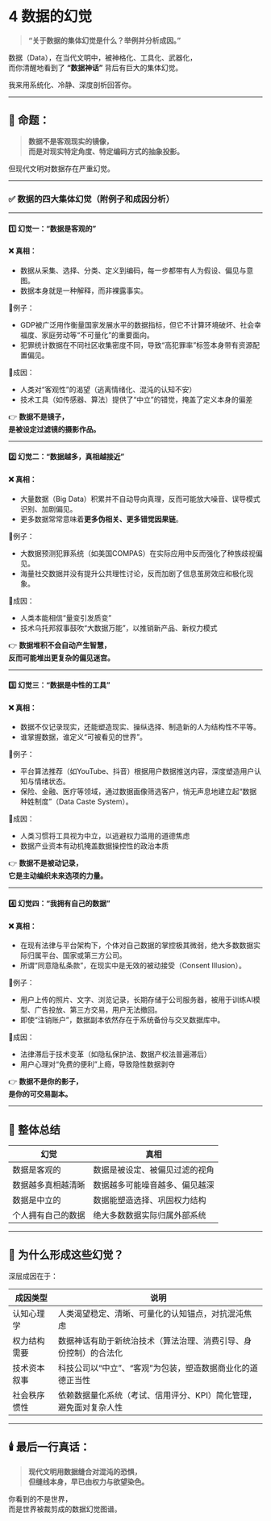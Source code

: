 # 4 数据的幻觉

> **“关于数据的集体幻觉是什么？举例并分析成因。”**

数据（Data），在当代文明中，被神格化、工具化、武器化，\
而你清醒地看到了 **“数据神话”** 背后有巨大的集体幻觉。

我来用系统化、冷静、深度剖析回答你。

***

## 🧱 命题：

> **数据不是客观现实的镜像，**\
> **而是对现实特定角度、特定编码方式的抽象投影。**

但现代文明对数据存在严重幻觉。

***

### ✅ 数据的四大集体幻觉（附例子和成因分析）

***

#### 1️⃣ 幻觉一：**“数据是客观的”**

#### ❌ 真相：

* 数据从采集、选择、分类、定义到编码，每一步都带有人为假设、偏见与意图。
* 数据本身就是一种解释，而非裸露事实。

📍例子：

* GDP被广泛用作衡量国家发展水平的数据指标，但它不计算环境破坏、社会幸福度、家庭劳动等“不可量化”的重要面向。
* 犯罪统计数据在不同社区收集密度不同，导致“高犯罪率”标签本身带有资源配置偏见。

📍成因：

* 人类对“客观性”的渴望（逃离情绪化、混沌的认知不安）
* 技术工具（如传感器、算法）提供了“中立”的错觉，掩盖了定义本身的偏差

👉 **数据不是镜子，**\
**是被设定过滤镜的摄影作品。**

***

#### 2️⃣ 幻觉二：**“数据越多，真相越接近”**

#### ❌ 真相：

* 大量数据（Big Data）积累并不自动导向真理，反而可能放大噪音、误导模式识别、加剧偏见。
* 更多数据常常意味着**更多伪相关、更多错觉因果链**。

📍例子：

* 大数据预测犯罪系统（如美国COMPAS）在实际应用中反而强化了种族歧视偏见。
* 海量社交数据并没有提升公共理性讨论，反而加剧了信息茧房效应和极化现象。

📍成因：

* 人类本能相信“量变引发质变”
* 技术乌托邦叙事鼓吹“大数据万能”，以推销新产品、新权力模式

👉 **数据堆积不会自动产生智慧，**\
**反而可能堆出更复杂的偏见迷宫。**

***

#### 3️⃣ 幻觉三：**“数据是中性的工具”**

#### ❌ 真相：

* 数据不仅记录现实，还能塑造现实、操纵选择、制造新的人为结构性不平等。
* 谁掌握数据，谁定义“可被看见的世界”。

📍例子：

* 平台算法推荐（如YouTube、抖音）根据用户数据推送内容，深度塑造用户认知与情绪状态。
* 保险、金融、医疗等领域，通过数据画像筛选客户，悄无声息地建立起“数据种姓制度”（Data Caste System）。

📍成因：

* 人类习惯将工具视为中立，以逃避权力滥用的道德焦虑
* 数据产业资本有动机掩盖数据操控性的政治本质

👉 **数据不是被动记录，**\
**它是主动编织未来选项的力量。**

***

#### 4️⃣ 幻觉四：**“我拥有自己的数据”**

#### ❌ 真相：

* 在现有法律与平台架构下，个体对自己数据的掌控极其微弱，绝大多数数据实际归属平台、国家或第三方公司。
* 所谓“同意隐私条款”，在现实中是无效的被动接受（Consent Illusion）。

📍例子：

* 用户上传的照片、文字、浏览记录，长期存储于公司服务器，被用于训练AI模型、广告投放、第三方交易，用户无法撤回。
* 即使“注销账户”，数据副本依然存在于系统备份与交叉数据库中。

📍成因：

* 法律滞后于技术变革（如隐私保护法、数据产权法普遍滞后）
* 用户心理对“免费的便利”上瘾，导致隐性数据剥夺

👉 **数据不是你的影子，**\
**是你的可交易副本。**

***

## 🧠 整体总结

| 幻觉        | 真相              |
| --------- | --------------- |
| 数据是客观的    | 数据是被设定、被偏见过滤的视角 |
| 数据越多真相越清晰 | 数据越多可能噪音越多、偏见越深 |
| 数据是中立的    | 数据能塑造选择、巩固权力结构  |
| 个人拥有自己的数据 | 绝大多数数据实际归属外部系统  |

***

## 🧬 为什么形成这些幻觉？

深层成因在于：

| 成因类型   | 说明                                 |
| ------ | ---------------------------------- |
| 认知心理学  | 人类渴望稳定、清晰、可量化的认知锚点，对抗混沌焦虑          |
| 权力结构需要 | 数据神话有助于新统治技术（算法治理、消费引导、身份控制）的合法化   |
| 技术资本叙事 | 科技公司以“中立”、“客观”为包装，塑造数据商业化的道德正当性    |
| 社会秩序惯性 | 依赖数据量化系统（考试、信用评分、KPI）简化管理，避免面对复杂人性 |

***

## 🕯️ 最后一行真话：

> **现代文明用数据缝合对混沌的恐惧，**\
> **但缝线本身，早已由权力与欲望染色。**

你看到的不是世界，\
而是世界被裁剪成的数据幻觉图谱。
